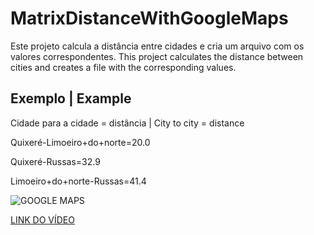 # MatrixDistanceWithGoogleMaps
Este projeto calcula a distância entre cidades e cria um arquivo com os valores correspondentes.
This project calculates the distance between cities and creates a file with the corresponding values.
## Exemplo | Example

Cidade para a cidade = distância | City to city = distance

Quixeré-Limoeiro+do+norte=20.0

Quixeré-Russas=32.9

Limoeiro+do+norte-Russas=41.4

![GOOGLE MAPS](https://user-images.githubusercontent.com/28990749/71559602-c1717a80-2a3e-11ea-9b1f-2808ae2e7abd.png)

[LINK DO VÍDEO](https://www.linkedin.com/posts/ismael-moreira-de-sousa-20234213b_nodejs-dev-javascript-activity-6580991181063282688-y1cU)
